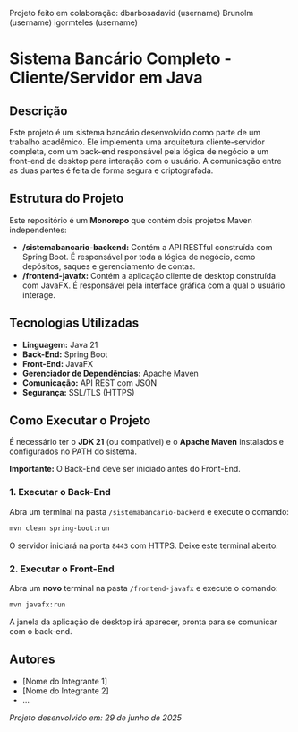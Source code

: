 Projeto feito em colaboração:
dbarbosadavid (username)
Brunolm (username)
igormteles (username)

# Sistema Bancário Completo - Cliente/Servidor em Java

##  Descrição

Este projeto é um sistema bancário desenvolvido como parte de um trabalho acadêmico. Ele implementa uma arquitetura cliente-servidor completa, com um back-end responsável pela lógica de negócio e um front-end de desktop para interação com o usuário. A comunicação entre as duas partes é feita de forma segura e criptografada.

## Estrutura do Projeto

Este repositório é um **Monorepo** que contém dois projetos Maven independentes:

* **/sistemabancario-backend:** Contém a API RESTful construída com Spring Boot. É responsável por toda a lógica de negócio, como depósitos, saques e gerenciamento de contas.
* **/frontend-javafx:** Contém a aplicação cliente de desktop construída com JavaFX. É responsável pela interface gráfica com a qual o usuário interage.

## Tecnologias Utilizadas

* **Linguagem:** Java 21
* **Back-End:** Spring Boot
* **Front-End:** JavaFX
* **Gerenciador de Dependências:** Apache Maven
* **Comunicação:** API REST com JSON
* **Segurança:** SSL/TLS (HTTPS)

## Como Executar o Projeto

É necessário ter o **JDK 21** (ou compatível) e o **Apache Maven** instalados e configurados no PATH do sistema.

**Importante:** O Back-End deve ser iniciado antes do Front-End.

### 1. Executar o Back-End

Abra um terminal na pasta `/sistemabancario-backend` e execute o comando:

```bash
mvn clean spring-boot:run
```
O servidor iniciará na porta `8443` com HTTPS. Deixe este terminal aberto.

### 2. Executar o Front-End

Abra um **novo** terminal na pasta `/frontend-javafx` e execute o comando:

```bash
mvn javafx:run
```
A janela da aplicação de desktop irá aparecer, pronta para se comunicar com o back-end.

## Autores

* [Nome do Integrante 1]
* [Nome do Integrante 2]
* ...

*Projeto desenvolvido em: 29 de junho de 2025*
